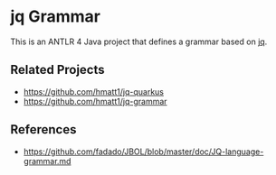 # jq Grammar

This is an ANTLR 4 Java project that defines a grammar based on [jq](https://stedolan.github.io/jq/).

## Related Projects

- https://github.com/hmatt1/jq-quarkus
- https://github.com/hmatt1/jq-grammar

## References

- https://github.com/fadado/JBOL/blob/master/doc/JQ-language-grammar.md
